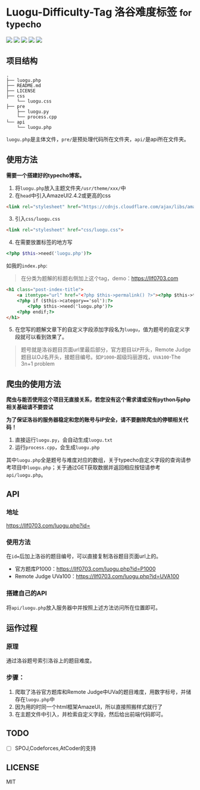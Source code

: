 # Luogu-Difficulty-Tag 洛谷难度标签 <small> for typecho</small>

![](https://img.shields.io/badge/php-7.0-4F5B93.svg?style=flat-square)
![](https://img.shields.io/badge/typecho-1.2-467b96.svg?style=flat-square)
![](https://img.shields.io/badge/AmazeUI-2.4.2-10a0ea.svg?style=flat-square)
![](https://img.shields.io/badge/LICENSE-MIT-brightgreen.svg?style=flat-square)
![](https://img.shields.io/badge/update-2019.1.27-orange.svg?style=flat-square)

## 项目结构

```
.
├── luogu.php
├── README.md
├── LICENSE
├── css
    └── luogu.css
├── pre
    ├── luogu.py
    └── process.cpp
└── api
    └── luogu.php
```

``luogu.php``是主体文件，``pre/``是预处理代码所在文件夹，``api/``是api所在文件夹。

## 使用方法

**需要一个搭建好的typecho博客。**

1. 将``luogu.php``放入主题文件夹``/usr/theme/xxx/``中
2. 在``head``中引入AmazeUI2.4.2或更高的css

```html
<link rel="stylesheet" href="https://cdnjs.cloudflare.com/ajax/libs/amazeui/2.7.2/css/amazeui.css">
```

3. 引入``css/luogu.css``

```html
<link rel="stylesheet" href="css/luogu.css">
```

4. 在需要放置标签的地方写

```php
<?php $this->need('luogu.php')?>
```

如我的``index.php``:

> 在分类为题解的标题右侧加上这个tag，demo：https://llf0703.com

```html
<h1 class="post-index-title">
    <a itemtype="url" href="<?php $this->permalink() ?>"><?php $this->title() ?></a>
    <?php if ($this->category=='sol'):?>
        <?php $this->need('luogu.php')?>
    <?php endif;?>
</h1>
```

5. 在您写的题解文章下的自定义字段添加字段名为``luogu``，值为题号的自定义字段就可以看到效果了。

> 题号就是洛谷题目页面url里最后部分，官方题目以``P``开头，Remote Judge题目以OJ名开头，接题目编号。如``P1000``-超级玛丽游戏，``UVA100``-The 3n+1 problem

## 爬虫的使用方法

**爬虫与能否使用这个项目无直接关系，若您没有这个需求请或没有python与php相关基础请不要尝试**

**为了保证洛谷的服务器稳定和您的账号与IP安全，请不要删除爬虫的停顿相关代码！**

1. 直接运行``luogu.py``，会自动生成``luogu.txt``
2. 运行``process.cpp``，会生成``luogu.php``

其中``luogu.php``全是题号与难度对应的数组，关于typecho自定义字段的查询请参考项目中``luogu.php``；关于通过GET获取数据并返回相应按钮请参考``api/luogu.php``。

## API

### 地址

https://llf0703.com/luogu.php?id=

### 使用方法

在``id=``后加上洛谷的题目编号，可以直接复制洛谷题目页面url上的。

- 官方题库P1000：https://llf0703.com/luogu.php?id=P1000
- Remote Judge UVa100：https://llf0703.com/luogu.php?id=UVA100

### 搭建自己的API

将``api/luogu.php``放入服务器中并按照上述方法访问所在位置即可。

## 运作过程

### 原理

通过洛谷题号索引洛谷上的题目难度。

### 步骤：

1. 爬取了洛谷官方题库和Remote Judge中UVa的题目难度，用数字标号，并储存在``luogu.php``中
2. 因为用的时同一个html框架AmazeUI，所以直接照搬样式就行了
3. 在主题文件中引入，并检索自定义字段，然后给出前端代码即可。

## TODO

- [ ] SPOJ,Codeforces,AtCoder的支持

## LICENSE

MIT